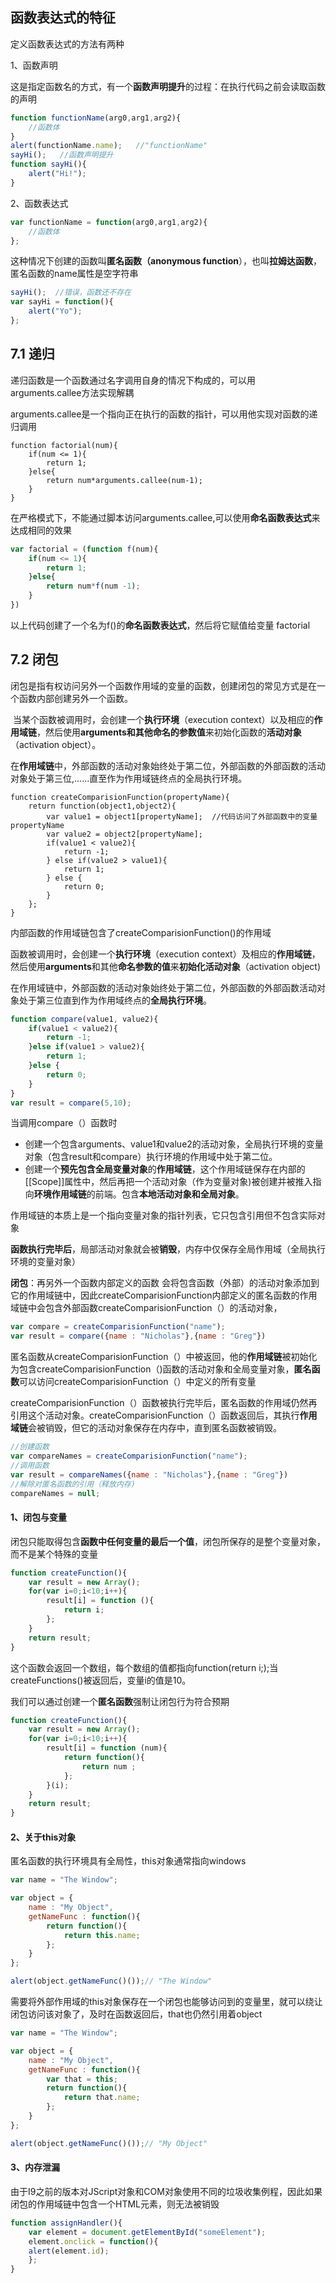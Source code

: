 ## 函数表达式的特征

定义函数表达式的方法有两种

1、函数声明

​	这是指定函数名的方式，有一个**函数声明提升**的过程：在执行代码之前会读取函数的声明

```js
function functionName(arg0,arg1,arg2){
    //函数体
}
alert(functionName.name);   //"functionName"
sayHi();   //函数声明提升
function sayHi(){
    alert("Hi!");
}
```

2、函数表达式

```js
var functionName = function(arg0,arg1,arg2){
    //函数体
};
```

这种情况下创建的函数叫**匿名函数（anonymous function**），也叫**拉姆达函数**，匿名函数的name属性是空字符串

```js
sayHi();  //错误，函数还不存在
var sayHi = function(){
    alert("Yo");
};
```

## 7.1 递归

递归函数是一个函数通过名字调用自身的情况下构成的，可以用arguments.callee方法实现解耦

arguments.callee是一个指向正在执行的函数的指针，可以用他实现对函数的递归调用

```JS
function factorial(num){
    if(num <= 1){
        return 1;
    }else{
        return num*arguments.callee(num-1);
    }
}
```

在严格模式下，不能通过脚本访问arguments.callee,可以使用**命名函数表达式**来达成相同的效果

```js
var factorial = (function f(num){
    if(num <= 1){
        return 1;
    }else{
        return num*f(num -1);
    }
})
```

以上代码创建了一个名为f()的**命名函数表达式**，然后将它赋值给变量 factorial

## 7.2 闭包

​	闭包是指有权访问另外一个函数作用域的变量的函数，创建闭包的常见方式是在一个函数内部创建另外一个函数。

​	当某个函数被调用时，会创建一个**执行环境**（execution context）以及相应的**作用域链**，然后使用**arguments和其他命名的参数值**来初始化函数的**活动对象**（activation object）。

​	在**作用域链**中，外部函数的活动对象始终处于第二位，外部函数的外部函数的活动对象处于第三位,......直至作为作用域链终点的全局执行环境。

```JS
function createComparisionFunction(propertyName){
    return function(object1,object2){
        var value1 = object1[propertyName];  //代码访问了外部函数中的变量propertyName
        var value2 = object2[propertyName];
        if(value1 < value2){
            return -1;
        } else if(value2 > value1){
            return 1;
        } else {
            return 0;
        }
    };
}
```

内部函数的作用域链包含了createComparisionFunction()的作用域

函数被调用时，会创建一个**执行环境**（execution context）及相应的**作用域链**，然后使用**arguments**和其他**命名参数的值**来**初始化活动对象**（activation object) 

在作用域链中，外部函数的活动对象始终处于第二位，外部函数的外部函数活动对象处于第三位直到作为作用域终点的**全局执行环境**。

```js
function compare(value1, value2){
    if(value1 < value2){
        return -1;
    }else if(value1 > value2){
        return 1;
    }else {
        return 0;
    }
}
var result = compare(5,10);
```

当调用compare（）函数时

- 创建一个包含arguments、value1和value2的活动对象，全局执行环境的变量对象（包含result和compare）执行环境的作用域中处于第二位。
- 创建一个**预先包含全局变量对象**的**作用域链**，这个作用域链保存在内部的[[Scope]]属性中，然后再把一个活动对象（作为变量对象)被创建并被推入指向**环境作用域链**的前端。包含**本地活动对象和全局对象**。

作用域链的本质上是一个指向变量对象的指针列表，它只包含引用但不包含实际对象

**函数执行完毕后**，局部活动对象就会被**销毁**，内存中仅保存全局作用域（全局执行环境的变量对象）

**闭包**：再另外一个函数内部定义的函数 会将包含函数（外部）的活动对象添加到它的作用域链中，因此createComparisionFunction内部定义的匿名函数的作用域链中会包含外部函数createComparisionFunction（）的活动对象，

```js
var compare = createComparisionFunction("name");
var result = compare({name : "Nicholas"},{name : "Greg"})
```

匿名函数从createComparisionFunction（）中被返回，他的**作用域链**被初始化为包含createComparisionFunction（)函数的活动对象和全局变量对象，**匿名函数**可以访问createComparisionFunction（）中定义的所有变量

createComparisionFunction（）函数被执行完毕后，匿名函数的作用域仍然再引用这个活动对象。createComparisionFunction（）函数返回后，其执行**作用域链**会被销毁，但它的活动对象保存在内存中，直到匿名函数被销毁。

```js
//创建函数
var compareNames = createComparisionFunction("name");
//调用函数
var result = compareNames({name : "Nicholas"},{name : "Greg"})
//解除对匿名函数的引用（释放内存)
compareNames = null;
```

#### 1、闭包与变量

闭包只能取得包含**函数中任何变量的最后一个值**，闭包所保存的是整个变量对象，而不是某个特殊的变量

```js
function createFunction(){
    var result = new Array();
    for(var i=0;i<10;i++){
        result[i] = function (){
            return i;
        };
    }
    return result;
}
```

这个函数会返回一个数组，每个数组的值都指向function(return i;);当createFunctions()被返回后，变量i的值是10。

我们可以通过创建一个**匿名函数**强制让闭包行为符合预期

```js
function createFunction(){
    var result = new Array();
    for(var i=0;i<10;i++){
        result[i] = function (num){
            return function(){
                return num ;
            };
        }(i);
    }
    return result;
}
```

#### 2、关于this对象

匿名函数的执行环境具有全局性，this对象通常指向windows

```js
var name = "The Window";

var object = {
	name : "My Object",
    getNameFunc : function(){
        return function(){
            return this.name;
        };
    }
};

alert(object.getNameFunc()());// "The Window"
```

需要将外部作用域的this对象保存在一个闭包也能够访问到的变量里，就可以绕让闭包访问该对象了，及时在函数返回后，that也仍然引用着object

```js
var name = "The Window";

var object = {
	name : "My Object",
    getNameFunc : function(){
        var that = this;
        return function(){
            return that.name;
        };
    }
};

alert(object.getNameFunc()());// "My Object"
```

#### 3、内存泄漏

由于I9之前的版本对JScript对象和COM对象使用不同的垃圾收集例程，因此如果闭包的作用域链中包含一个HTML元素，则无法被销毁

```js
function assignHandler(){
	var element = document.getElementById("someElement");
	element.onclick = function(){
	alert(element.id);
	};
}	
```

